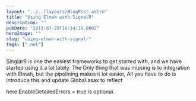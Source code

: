 ```yaml
---
layout: "../../layouts/BlogPost.astro"
title: "Using Elmah with SignalR"
description: ""
pubDate: "2013-07-29T16:14:35.000Z"
heroImage: ""
slug: "using-elmah-with-signalr"
tags: [".net"]
---
```


SinglarR is one the easiest frameworks to get started with, and we have started using it a lot lately. The Only thing that was missing is to integration with Elmah, but the pipelining makes it lot easier, All you have to do is introduce this and update Global.asax to reflect
<script src="https://gist.github.com/nareshjois/6102729.js"></script>
here EnableDetailedErrors = true  is optional.
